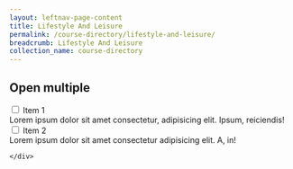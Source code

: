 ```yaml
---
layout: leftnav-page-content
title: Lifestyle And Leisure
permalink: /course-directory/lifestyle-and-leisure/
breadcrumb: Lifestyle And Leisure
collection_name: course-directory
---
```


<div class="courseAccordion">
	<div class="row">
	  <div class="col">
		<h2>Open <b>multiple</b></h2>
		<div class="tabs">
		  <div class="tab">
			<input type="checkbox" id="chck1">
			<label class="tab-label" for="chck1">Item 1</label>
			<div class="tab-content">
			  Lorem ipsum dolor sit amet consectetur, adipisicing elit. Ipsum, reiciendis!
			</div>
		  </div>
		  <div class="tab">
			<input type="checkbox" id="chck2">
			<label class="tab-label" for="chck2">Item 2</label>
			<div class="tab-content">
			  Lorem ipsum dolor sit amet consectetur adipisicing elit. A, in!
			</div>
		  </div>
		</div>
	  </div>
	  
	</div>
  </div>
